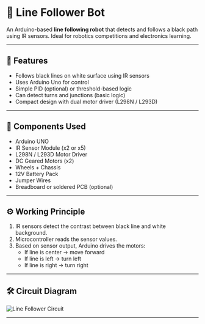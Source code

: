 # 🤖 Line Follower Bot

An Arduino-based **line following robot** that detects and follows a black path using IR sensors. Ideal for robotics competitions and electronics learning.

---

## 🧠 Features

- Follows black lines on white surface using IR sensors
- Uses Arduino Uno for control
- Simple PID (optional) or threshold-based logic
- Can detect turns and junctions (basic logic)
- Compact design with dual motor driver (L298N / L293D)

---

## 🔌 Components Used

- Arduino UNO
- IR Sensor Module (x2 or x5)
- L298N / L293D Motor Driver
- DC Geared Motors (x2)
- Wheels + Chassis
- 12V Battery Pack
- Jumper Wires
- Breadboard or soldered PCB (optional)

---

## ⚙️ Working Principle

1. IR sensors detect the contrast between black line and white background.
2. Microcontroller reads the sensor values.
3. Based on sensor output, Arduino drives the motors:
   - If line is center → move forward
   - If line is left → turn left
   - If line is right → turn right

---

## 🛠 Circuit Diagram

![Line Follower Circuit](./images/line-follower-circuit.png)

---
